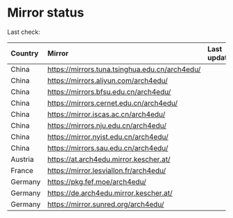 <script src="./time.js"></script>
# Mirror status
Last check: <script type="text/javascript">localize(1731507639.7826965);</script>

|Country|Mirror|Last update|
|:------|:-----|:----------|
|China|https://mirrors.tuna.tsinghua.edu.cn/arch4edu/|<script type="text/javascript">localize(1731480105);</script>|
|China|https://mirrors.aliyun.com/arch4edu/|<script type="text/javascript">localize(1731436712);</script>|
|China|https://mirrors.bfsu.edu.cn/arch4edu/|<script type="text/javascript">localize(1731480105);</script>|
|China|https://mirrors.cernet.edu.cn/arch4edu/|<script type="text/javascript">localize(1731480105);</script>|
|China|https://mirror.iscas.ac.cn/arch4edu/|<script type="text/javascript">localize(1731480105);</script>|
|China|https://mirrors.nju.edu.cn/arch4edu/|<script type="text/javascript">localize(1731393625);</script>|
|China|https://mirror.nyist.edu.cn/arch4edu/|<script type="text/javascript">localize(1731436712);</script>|
|China|https://mirrors.sau.edu.cn/arch4edu/|<script type="text/javascript">localize(1729319991);</script>|
|Austria|https://at.arch4edu.mirror.kescher.at/|<script type="text/javascript">localize(1731480105);</script>|
|France|https://mirror.lesviallon.fr/arch4edu/|<script type="text/javascript">localize(1731480105);</script>|
|Germany|https://pkg.fef.moe/arch4edu/|<script type="text/javascript">localize(1731480105);</script>|
|Germany|https://de.arch4edu.mirror.kescher.at/|<script type="text/javascript">localize(1731480105);</script>|
|Germany|https://mirror.sunred.org/arch4edu/|<script type="text/javascript">localize(1731480105);</script>|

<script src="./tablefilter/tablefilter.js"></script>
<script src="./table.js"></script>